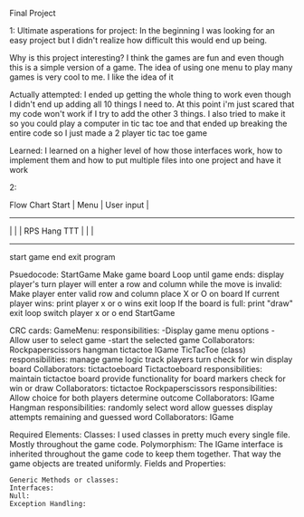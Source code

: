 Final Project

1:
Ultimate asperations for project: 
    In the beginning I was looking for an easy project but I didn't realize how difficult this would end up being. 

Why is this project interesting? 
    I think the games are fun and even though this is a simple version of a game. The idea of using one menu to play many games is very cool to me. I like the idea of it

Actually attempted:
    I ended up getting the whole thing to work even though I didn't end up adding all 10 things I need to. At this point i'm just scared that my code won't work if I try to add the other 3 things. I also tried to make it so you could play a computer in tic tac toe and that ended up breaking the entire code so I just made a 2 player tic tac toe game

Learned: 
    I learned on a higher level of how those interfaces work, how to implement them and how to put multiple files into one project and have it work

2:

Flow Chart
Start
  |
Menu
  |
User input
  |
_______________
|        |        |
RPS     Hang      TTT
  |       |         |
  ___________________
  start game
  end
  exit program

  Psuedocode:
  StartGame
  Make game board
  Loop until game ends:
  display player's turn
  player will enter a row and column
  while the move is invalid: 
  Make player enter valid row and column
  place X or O on board
  If current player wins:
    print player x or o wins
    exit loop
If the board is full:
    print "draw"
    exit loop
switch player x or o
end StartGame


CRC cards:
GameMenu:
    responsibilities:
        -Display game menu options
        -Allow user to select game
        -start the selected game
    Collaborators:
        Rockpaperscissors
        hangman
        tictactoe
        IGame
TicTacToe (class)
    responsibilities:
        manage game logic
        track players turn
        check for win
        display board
    Collaborators:
        tictactoeboard
Tictactoeboard
    responsibilities:
        maintain tictactoe board
        provide functionality for board markers
        check for win or draw 
    Collaborators:
        tictactoe
Rockpaperscissors
    responsibilities:
        Allow choice for both players
        determine outcome
    Collaborators:
        IGame
Hangman
    responsibilities:
       randomly select word
       allow guesses
       display attempts remaining and guessed word
    Collaborators:
       IGame
    
       
    
Required Elements:
    Classes:
        I used classes in pretty much every single file. Mostly throughout the game code.
    Polymorphism:
        The IGame interface is inherited throughout the game code to keep them together. That way the game objects are treated uniformly.
    Fields and Properties:
        
    Generic Methods or classes:
    Interfaces:
    Null:
    Exception Handling:
    
